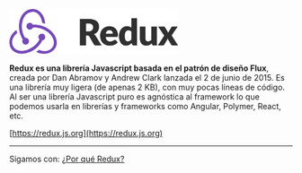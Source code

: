 <p float="left">
    <img src="../redux-logo.png" alt="Workshop Redux en Angular con NgRx" width="300" />
</p>

**Redux es una librería Javascript basada en el patrón de diseño Flux**, creada por Dan Abramov y Andrew Clark lanzada el 2 de junio de 2015. Es una librería muy ligera (de apenas 2 KB), con muy pocas líneas de código. Al ser una librería Javascript puro es agnóstica al framework lo que podemos usarla en librerías y frameworks como Angular, Polymer, React, etc.

[https://redux.js.org](https://redux.js.org)

---

Sigamos con: [¿Por qué Redux?](../3-redux/3-2-por-que-redux.md)
